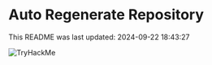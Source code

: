 # Auto Regenerate Repository

This README was last updated: 2024-09-22 18:43:27

 ![TryHackMe](https://tryhackme.com/badge/533634)